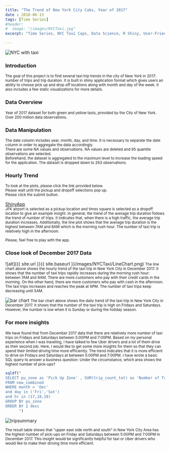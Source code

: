 ```yaml
---
title: "The Trend of New York City Cabs, Year of 2017"
date : 2018-06-13
tags: [Time Series]
#header:
#  image: "/images/NYCTaxi.jpg"
excerpt: "Time Series, NYC Taxi Caps, Data Science, R Shiny, User-Friendly Dashboards, Data Visualization"

---
```

<img src="{{ site.url }}{{ site.baseurl }}/images/NYCTaxi.jpg" alt="NYC with taxi">

### Introduction
<small>The goal of this project is to find several taxi trip trends in the city of New York in 2017: number of trips and trip duration. It is built in shiny application format which gives users an ability to choose pick up and drop off locations along with month and day of the week. It also includes a few static visualizations for more details.</small>


### Data Overview
<small>Year of 2017 dataset for both green and yellow taxis, provided by the City of New York.</small><br>
<small>Over 200 million data observations.</small><br>

### Data Manipulation
<small>The date column includes year, month, day, and time. It is necessary to separate the date column in order to aggregate the data accordingly.</small><br>
<small>There are some NA values and observations. NA values are deleted and 95 quantile observations are selected.</small><br>
<small>Beforehand, the dataset is aggregated to the maximum level to increase the loading speed for the application. The dataset is dropped down to 263 observations.</small><br>

### Hourly Trend
<small>To look at the plots, please click the link provided below.</small><br>
<small>Please wait until the pickup and dropoff selections pop up.</small><br>
<small>Please click the submit button.</small><br>

[ShinyApp](https://heojstats.shinyapps.io/nyc_taxi_cab_app/)
<br>
<small>JFK airport is selected as a pickup location and times square is selected as a dropoff location to give an example insight. In general, the trend of the average trip duration follows the trend of number of trips. It indicates that, when there is a high traffic, the average trip duration increases. Additionally, the line plot shows that the average trip duration is the highest between 7AM and 8AM which is the morning rush hour. The number of taxi trip is relatively high in the afternoon.</small>

<small>Please, feel free to play with the app.</small>

### Close look of December 2017 Data
![alt]({{ site.url }}{{ site.baseurl }}/images/NYCTaxi/LineChart.png)
<small>The line chart above shows the hourly trend of the taxi trip in New York City in December 2017. It shows that the number of taxi trips rapidly increases during the morning rush hour: between 7AM and 9AM. There are more customers who pay with their credit cards in the morning. On the other hand, there are more customers who pay with cash in the afternoon. The taxi trips increases and reaches the peak at 6PM. The number of taxi trips keep decreasing until 5AM.</small>

<img src="{{ site.url }}{{ site.baseurl }}/images/NYCTaxi/BarChart.png" alt="bar chart">
<small>The bar chart above shows the daily trend of the taxi trip in New York City in December 2017. It shows that the number of the taxi trip is high on Fridays and Saturdays. However, the number is low when it is Sunday or during the holiday season.</small>

### For more insights
<small>We have found that from December 2017 data that there are relatively more number of taxi trips on Fridays and Saturdays between 5:00PM and 7:00PM. Based on my personal experience when I was traveling, I have talked to few Uber drivers and a lot of them drive as their second job. Here, I would like to get some more insights for them so that they can spend their limited driving time more efficiently. The trend indicates that it is more efficient to drive on Fridays and Saturdays at between 5:00PM and 7:00PM. I have wrote a basic SQL query to answer a business question: Under the circumstance, which area shows the highest number of pick-ups?</small>

```r
sqldf("
SELECT pu_zone as 'Pick Up Zone' , SUM(trip_count_tot) as 'Number of Trips'
FROM new_combined
WHERE month = 'Dec'
and day in ('Fri','Sat')
and hr in (17,18,19)
GROUP BY pu_zone
ORDER BY 2 desc
      ")
```

<img src="{{ site.url }}{{ site.baseurl }}/images/NYCTaxi/num_trips.jpg" alt="tripsummary">

<small>The result table shows that "upper east side north and south" in New York City Area has the highest number of pick-ups on Friday and Saturdays between 5:00PM and 7:00PM in December 2017. This insight would be significantly helpful for taxi or Uber drivers who would like to make their driving time more efficient.</small>
